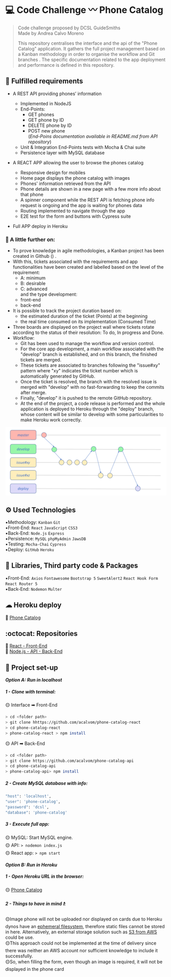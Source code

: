 # 💻 Code Challenge 〰️ Phone Catalog
> Code challenge proposed by DCSL GuideSmiths  
> Made by Andrea Calvo Moreno
>
> This repository centralises the interface and the api of the "Phone Catalog" application. 
  It gathers the full project management based on a Kanban methodology in order to organise the workflow and Git branches .
  The specific documentation related to the app deployment and performance is defined in this repository.

## 🎯 Fulfilled requirements
 - A REST API providing phones’ information
   - Implemented in NodeJS
   - End-Points: 
        * GET phones
        * GET phone by ID
        * DELETE phone by ID
        * POST new phone  
        (*End-Poins documentation available in README.md from API repository*)
   - Unit & Integration End-Points tests with Mocha & Chai suite
   - Persistence layer with MySQL database
 
 - A REACT APP allowing the user to browse the phones catalog
   - Responsive design for mobiles
   - Home page displays the phone catalog with images
   - Phones' information retrieved from the API
   - Phone details are shown in a new page with a few more info about that phone
   - A spinner component while the REST API is fetching phone info
   request is ongoing and the app is waiting for phones data
   - Routing implemented to navigate through the app
   - E2E test for the form and buttons with Cypress suite
   
 - Full APP deploy in Heroku
 
### 👣 A little further on:  
 - To prove knowledge in agile methodologies, a Kanban project has been created in Github () . 
 - With this, tickets associated with the requirements and app functionalities have been created and labelled based on the level of the requirement:
     - A: minimum
     - B: desirable
     - C: advanced  
and the type development:
     - front-end 
     - back-end  
 - It is possible to track the project duration based on:
     - the estimated duration of the ticket (Points) at the beginning 
     - the real time consumed on its implementation (Consumed Time)  
 - Three boards are displayed on the project wall where tickets rotate according to the status of their resolution: To do, In progress and Done.
 - Workflow:
     - Git has been used to manage the workflow and version control. 
     - For the core app development, a main workflow associated with the "develop" branch is established, and on this branch, the finished tickets are merged.
     - These tickets are associated to branches following the "issue#xy" pattern where "xy" indicates the ticket number which is automatically generated by GitHub.
     - Once the ticket is resolved, the branch with the resolved issue is merged with "develop" with no fast-forwarding to keep the commits after merge.
     - Finally, "develop" it is pushed to the remote GitHub repository.
     - At the end of the project, a code release is performed and the whole application is deployed to Heroku through the "deploy" branch, whose content will be similar to develop with some particularities to make Heroku work correctly.

![alt text](https://github.com/acalvom/phone-catalog-board/blob/master/project_workflow.png?raw=true)
 
  
## ⚙️ Used Technologies
▪️Methodology: `Kanban` `Git`  
▪️Front-End: `React` `JavaScript` `CSS3`  
▪️Back-End: `Node.js` `Express`  
▪️Persistence: `MySQL` `phpMyAdmin` `JawsDB`  
▪️Testing: `Mocha-Chai` `Cypress`  
▪️Deploy: `GitHub` `Heroku` 
      

## 🔖 Libraries, Third party code & Packages
▪️Front-End: `Axios` `Fontawesome` `Bootstrap 5` `SweetAlert2` `React Hook Form` `React Router 5`  
▪️Back-End: `Nodemon` `Multer`

## ☁ Heroku deploy
🔗 [Phone Catalog](https://phone-catalog-acalvom.herokuapp.com/)  

## :octocat: Repositories  
🔗 [React - Front-End](https://github.com/acalvom/phone-catalog-react)  
🔗 [Node.js - API - Back-End](https://github.com/acalvom/phone-catalog-api)  

## 🏁 Project set-up

***Option A: Run in localhost***

##### 1 - Clone with terminal:
🟡 Interface ➡ Front-End
```sh
> cd <folder path>
> git clone hhttps://github.com/acalvom/phone-catalog-react
> cd phone-catalog-react
> phone-catalog-react > npm install
```
🟡 API ➡ Back-End
```sh
> cd <folder path>
> git clone https://github.com/acalvom/phone-catalog-api
> cd phone-catalog-api
> phone-catalog-api> npm install
```
##### 2 - Create MySQL database with info:
```sh
"host": 'localhost',
"user": 'phone-catalog',
"password": 'dcsl',
"database": 'phone-catalog'
```
##### 3 - Execute full app:
🟡 MySQL: Start MySQL engine.     
🟡 API: `> nodemon index.js`    
🟡 React app: `> npm start`  

***Option B: Run in Heroku***

##### 1 - Open Heroku URL in the browser:
🟡 [Phone Catalog](https://phone-catalog-acalvom.herokuapp.com/)  

##### 2 - Things to have in mind ❗:
🟡Image phone will not be uploaded nor displayed on cards due to Heroku dynos have an [ephemeral filesystem](https://devcenter.heroku.com/articles/dynos#ephemeral-filesystem), therefore
static files cannot be stored in here. Alternatively, an external storage solution such as [S3 from AWS](https://aws.amazon.com/es/s3/)
could be use.  
🟡This approach could not be implemented at the time of delivery since there was neither an AWS account nor sufficient knowledge to include it successfully.   
🟡So, when filling the form, even though an image is required, it will not be displayed in the phone card
